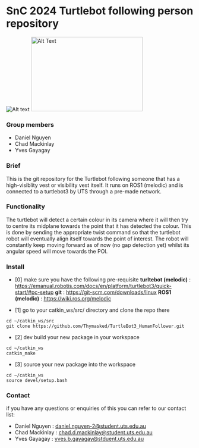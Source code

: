 # SnC 2024 Turtlebot following person repository

![Alt text](images/image_1.png) 
<img src="images/CPS035-01.webp" alt="Alt Text" width="300" height="200">

### Group members
- Daniel Nguyen
- Chad Mackinlay
- Yves Gayagay

### Brief
This is the git repository for the Turtlebot following someone that has a high-visiblity vest or visibility vest itself. It runs on ROS1 (melodic) and is connected to a turtlebot3 by UTS through a pre-made network.

### Functionality
The turtlebot will detect a certain colour in its camera where it will then try to centre its midplane towards the point that it has detected the colour. This is done by sending the appropriate twist command so that the turtlebot robot will eventually align itself towards the point of interest. The robot will constantly keep moving forward as of now (no gap detection yet) whilst its angular speed will move towards the POI. 

### Install

- [0] make sure you have the following pre-requisite
**turltebot (melodic)** :  https://emanual.robotis.com/docs/en/platform/turtlebot3/quick-start/#pc-setup
**git**                 :  https://git-scm.com/downloads/linux
**ROS1 (melodic)**      :  https://wiki.ros.org/melodic

- [1] go to your catkin_ws/src/ directory and clone the repo there
```
cd ~/catkin_ws/src
git clone https://github.com/Thymasked/TurtleBot3_HumanFollower.git
```

- [2] dev build your new package in your workspace
```
cd ~/catkin_ws
catkin_make
```

- [3] source your new package into the workspace
```
cd ~/catkin_ws
source devel/setup.bash
```

### Contact
if you have any questions or enquiries of this you can refer to our contact list:
- Daniel Nguyen   : daniel.nguyen-2@student.uts.edu.au
- Chad Mackinlay  : chad.d.mackinlay@student.uts.edu.au
- Yves Gayagay    : yves.b.gayagay@stduent.uts.edu.au
